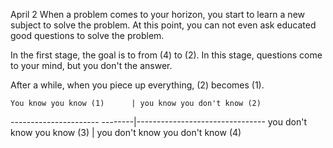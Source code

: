 April 2
When a problem comes to your horizon, you start to learn a new subject to solve the problem. At this point,
you can not even ask educated good questions to solve the problem.

In the first stage, the goal is to from (4) to (2). In this stage, questions come to your mind, but you don't 
the answer.

After a while, when you piece up everything, (2) becomes (1).

    You know you know (1)      | you know you don't know (2)
---------------------- --------|--------------------------------
   you don't know you know (3) | you don't know you don't know (4)
   